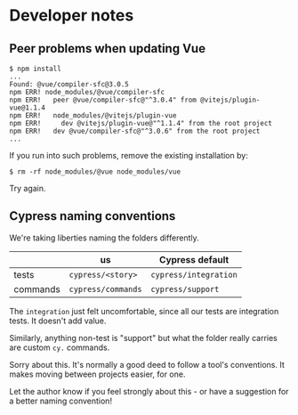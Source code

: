 # Developer notes

## Peer problems when updating Vue

```
$ npm install
...
Found: @vue/compiler-sfc@3.0.5
npm ERR! node_modules/@vue/compiler-sfc
npm ERR!   peer @vue/compiler-sfc@"^3.0.4" from @vitejs/plugin-vue@1.1.4
npm ERR!   node_modules/@vitejs/plugin-vue
npm ERR!     dev @vitejs/plugin-vue@"^1.1.4" from the root project
npm ERR!   dev @vue/compiler-sfc@"^3.0.6" from the root project
...
```

If you run into such problems, remove the existing installation by:

```
$ rm -rf node_modules/@vue node_modules/vue
```

Try again.


## Cypress naming conventions

We're taking liberties naming the folders differently.

||us|Cypress default|
|---|---|---|
|tests|`cypress/<story>`|`cypress/integration`|
|commands|`cypress/commands`|`cypress/support`|

The `integration` just felt uncomfortable, since all our tests are integration tests. It doesn't add value.

Similarly, anything non-test is "support" but what the folder really carries are custom `cy.` commands.

Sorry about this. It's normally a good deed to follow a tool's conventions. It makes moving between projects easier, for one.

Let the author know if you feel strongly about this - or have a suggestion for a better naming convention!
